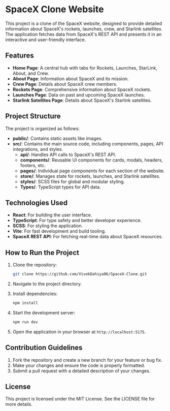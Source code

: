 # SpaceX Clone Website

This project is a clone of the SpaceX website, designed to provide detailed information about SpaceX's rockets, launches, crew, and Starlink satellites. The application fetches data from SpaceX's REST API and presents it in an interactive and user-friendly interface.

## Features

- **Home Page**: A central hub with tabs for Rockets, Launches, StarLink, About, and Crew.
- **About Page**: Information about SpaceX and its mission.
- **Crew Page**: Details about SpaceX crew members.
- **Rockets Page**: Comprehensive information about SpaceX rockets.
- **Launches Page**: Data on past and upcoming SpaceX launches.
- **Starlink Satellites Page**: Details about SpaceX's Starlink satellites.

## Project Structure

The project is organized as follows:

- **public/**: Contains static assets like images.
- **src/**: Contains the main source code, including components, pages, API integrations, and styles.
  - **api/**: Handles API calls to SpaceX's REST API.
  - **components/**: Reusable UI components for cards, modals, headers, footers, etc.
  - **pages/**: Individual page components for each section of the website.
  - **store/**: Manages state for rockets, launches, and Starlink satellites.
  - **styles/**: SCSS files for global and modular styling.
  - **Types/**: TypeScript types for API data.

## Technologies Used

- **React**: For building the user interface.
- **TypeScript**: For type safety and better developer experience.
- **SCSS**: For styling the application.
- **Vite**: For fast development and build tooling.
- **SpaceX REST API**: For fetching real-time data about SpaceX resources.

## How to Run the Project

1. Clone the repository:
   ```bash
   git clone https://github.com/VivekDahiya06/SpaceX-Clone.git
   ```

2. Navigate to the project directory.

3. Install dependencies:
   ```bash
   npm install
   ```

4. Start the development server:
   ```bash
   npm run dev
   ```

5. Open the application in your browser at `http://localhost:5175`.

## Contribution Guidelines

1. Fork the repository and create a new branch for your feature or bug fix.
2. Make your changes and ensure the code is properly formatted.
3. Submit a pull request with a detailed description of your changes.

## License

This project is licensed under the MIT License. See the LICENSE file for more details.
